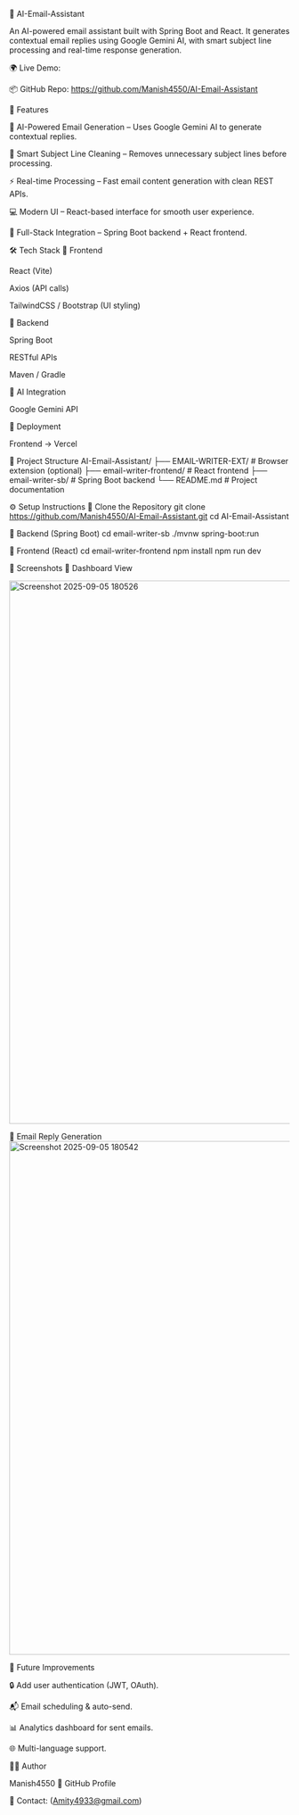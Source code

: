 📧 AI-Email-Assistant

An AI-powered email assistant built with Spring Boot and React.
It generates contextual email replies using Google Gemini AI, with smart subject line processing and real-time response generation.

🌍 Live Demo:

📦 GitHub Repo: https://github.com/Manish4550/AI-Email-Assistant

🚀 Features

🤖 AI-Powered Email Generation – Uses Google Gemini AI to generate contextual replies.

📝 Smart Subject Line Cleaning – Removes unnecessary subject lines before processing.

⚡ Real-time Processing – Fast email content generation with clean REST APIs.

💻 Modern UI – React-based interface for smooth user experience.

🔗 Full-Stack Integration – Spring Boot backend + React frontend.

🛠️ Tech Stack
🔹 Frontend

React (Vite)

Axios (API calls)

TailwindCSS / Bootstrap (UI styling)

🔹 Backend

Spring Boot

RESTful APIs

Maven / Gradle

🔹 AI Integration

Google Gemini API

🔹 Deployment

Frontend → Vercel

📂 Project Structure
AI-Email-Assistant/
├── EMAIL-WRITER-EXT/        # Browser extension (optional)
├── email-writer-frontend/   # React frontend
├── email-writer-sb/         # Spring Boot backend
└── README.md                # Project documentation

⚙️ Setup Instructions
🔹 Clone the Repository
  git clone https://github.com/Manish4550/AI-Email-Assistant.git
  cd AI-Email-Assistant

🔹 Backend (Spring Boot)
  cd email-writer-sb
  ./mvnw spring-boot:run

🔹 Frontend (React)
  cd email-writer-frontend
  npm install
  npm run dev

📸 Screenshots
🔹 Dashboard View

<img width="1912" height="974" alt="Screenshot 2025-09-05 180526" src="https://github.com/user-attachments/assets/266a617a-a5b8-4862-a9d2-76928493ff47" />

🔹 Email Reply Generation
<img width="1674" height="921" alt="Screenshot 2025-09-05 180542" src="https://github.com/user-attachments/assets/87b8617b-e279-46bd-ad1c-55bd22ab6a1f" />


📖 Future Improvements

🔒 Add user authentication (JWT, OAuth).

📬 Email scheduling & auto-send.

📊 Analytics dashboard for sent emails.

🌐 Multi-language support.


👨‍💻 Author

Manish4550
🔗 GitHub Profile

📧 Contact: (Amity4933@gmail.com)
